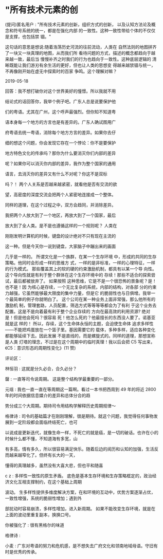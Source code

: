 # "所有技术元素的创

(提问)匿名用户 : "所有技术元素的创新，组织方式的创新， 以及认知方法论及概念和符号系统的统一，都是在强化内部 的一致性。这种一致性带给个体的不仅仅是支撑，也包括禁 锢。"

这句话的意思是想说:随着浩荡历史河流的往前流动，人类在 自然法则的地图拼齐了一块又一块真理的地图，从而我们所 看待问题的方式，描述的概念都趋向于越来越一致，最后当 慢慢补齐之时我们的行为也趋向于一致性。这种底层逻辑的 清晰既能让我们游刃有余生活的更好，但也让人类的思想变 得越来越禁锢与统一，不再像刚开始在虚无中探索时的百家 争鸣。这个理解对嘛？

2019-05-18

回答：我不想打破你对这个世界美好的憧憬。所以我就不用

结论式的话回答你，我举个例子吧。广东人总是说要保护他

们的粤语。尤其在广州，这个呼声最强烈。但你知不知道粤

语本身每一个地方的方言也是有差异的。广东人确试图用广

府粤语去统一粤语，消除每个地方方言的差异。如果你去仔

细的想这个问题，你会发现它存在一个悖论：你不是要保护

地方特色文化的传承吗？那你为什么要消灭你们内部的差异

呢？如果你可以消灭你内部的差异，我作为整个国家的通用

语言，去消灭你的差异又有什么不对呢？你这不是双标

吗？！ 两个人关系是否越来越紧密，就看他是否有交流的欲

望，高密度的深度交流会把两个人紧密地连接成一个整体。

同样的道理，在这个过程之中，双方会趋同，并消除差异。

我把两个人放大到了一个地区，再放大到了一个国家，最后

放大到了全人类。是不是也遵循这样的一个规则呢？ 人类在

刚刚发明计算机的时候，键盘的设计绝对不只有现在主流的

这一种。但是今天你一说到键盘，大家脑子中蹦出来的画面

几乎是一样的。 所谓文化是一个族群，在某一个生存环境 中，形成的共同的生存策略。他同时会形成一样的思维方 式，一样的是非标准，一样的心理特征，一样的行为模式。 那些覆盖其上的软的硬的约束激励机制，都具有以某一个导 向性。这个导向性就是有利于整个群体在这个生存环境中的 存续！那些不适合的探索尝试，最后都被放弃了。 如果按照 这种思维，它是不是一个很恐怖的景象呢？是！也不是！因 为核心是存续，一个无比复杂的系统，内部的结构，对各部 分的约束力越强，它虽然能够最大限度的集中力量，但是它 的脆弱性也与日俱增。我举一个最简单的例子你就明白了。 这个公司在某一种业务上面非常强，那么他所有的激励机 制，管理套路，人员配置，筛选方式等等等等都会为了有利 于这个业务去配置。这是不是向着最有利于整个企业存续的 方向在最高效的利用资源? 绝对是！但是他会死吗？很容易 死！他怎么死的？他最擅长的东西没人要了。诺基亚就是这 样的！ 所以，存续，这个生命体永恒的主题，会迫使生命体 追求多样性——不能把鸡蛋放在一个篮子里。基因需要它的 载体，多种多样，适应各种变化都能够延续下去。因此发展 不是直线的，而是螺旋式的。同样的道理，那想宣称是人类 灯塔的理念，不过是在这个周期中的临时真理！我以后会把 C5 写出来，《C5：意识形态的周期性变化》(11 赞)

评论区：

林恒羽 : 这就是分久必合，合久必分？

罄 : 一直等司令说周期。 这是整个结构学最重要的一部分。

元瑶 : 我也一直一直在等周期这一篇啊。看过一本书把西周到 49 年的将近 2800 年的时间依据信息媒介的差异和总体分合的趋

势分成三个大周期。期待司令用结构学解释历史周期规律～

格律诗 : 司令的基础篇才在刚刚理解，很是期待。就这个问题，我觉得任何事物发展到一定阶段都会面临终结死亡，也可

以说成是更新迭代，就像生命一样，不死亡的就是癌，是一切的破话。也许在小的时候什么都不懂，不知道海有多宽，山

有多高，情有多久，所以很容易满足快乐。随着后边的阅历和认知的加强，生活反而越来越窄化了。但终有长大的一天，

懂得的真理越多，虽然没有大喜大悲，但也平和随喜

c z : 多样性一致性的原生矛盾。 底色是基本生存环境和生存策略框定的，政治经济文化互相支撑制约，在这个基础上周期

波动。 生多样性提供多维度解决方案，在和环境的互动中，优势方案逐渐占优，一致性增强，系统的脆弱性增加；遇到外

部扰动时容易崩溃，多样性增加，进入新周期。 如果不能改变生存环境，就是在上面的波动里重复副本，换换口号。

你被强化了 : 很有黑格尔的味道

格律诗 :

小麦 : 广东对粤语的努力和危机感，是不想失去广府文化和领南地域母语。守旧有时是优秀的传承。